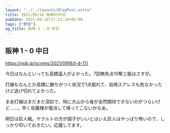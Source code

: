 ```yaml
---
layout: "../../layouts/BlogPost.astro"
title: 2021/09/18 阪神VS中日
pubDate: 2021-09-18T17:21:18+09:00
tags: ["野球"]
og_title: 阪神 1 - 0 中日
---
```


## 阪神 1 - 0 中日

https://npb.jp/scores/2021/0918/t-d-17/


今日はなんといっても高橋遥人がよかった。7回無失点10奪三振はさすが。

打線もなんとか高橋に勝ちがつく状況で1点取れて、岩崎スアレスも危なかったけど逃げ切れてよかった。

まあ打線はまだまだ深刻で、特に大山から後が全然期待できないのがつらいけど……。早く佐藤輝が復活して帰ってこないかなあ。

明日は巨人戦。ヤクルトの方が調子がいいとはいえ巨人はやっぱり怖いので、しっかり叩いておきたい。応援してます。
